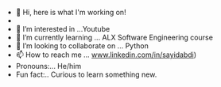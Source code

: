 - 👋 Hi, here is what I'm working on!
- 
- 👀 I’m interested in ...Youtube
- 🌱 I’m currently learning ... ALX Software Engineering course
- 💞️ I’m looking to collaborate on ... Python
- 📫 How to reach me ... www.linkedin.com/in/sayidabdi)
- Pronouns:... He/him
- Fun fact:.. Curious to learn something new.

<!---
Sayid-Ali/Sayid-Ali is a ✨ special ✨ repository because its `README.md` (this file) appears on your GitHub profile.
You can click the Preview link to take a look at your changes.
--->
